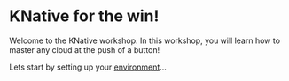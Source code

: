 # KNative for the win!

Welcome to the KNative workshop. In this workshop, you will learn how to master any cloud at the push of a button!

Lets start by setting up your [environment](exercises/0-setup.md)...